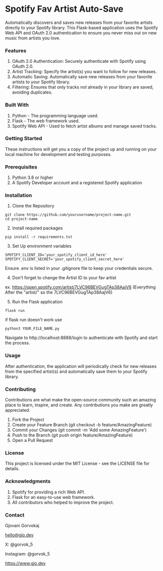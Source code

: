 <h1>Spotify Fav Artist Auto-Save</h1>

Automatically discovers and saves new releases from your favorite artists directly to your Spotify library. This Flask-based application uses the Spotify Web API and OAuth 2.0 authentication to ensure you never miss out on new music from artists you love.

<h3>Features</h3>

1. OAuth 2.0 Authentication: Securely authenticate with Spotify using OAuth 2.0.
2. Artist Tracking: Specify the artist(s) you want to follow for new releases.
3. Automatic Saving: Automatically save new releases from your favorite artists to your Spotify library.
4. Filtering: Ensures that only tracks not already in your library are saved, avoiding duplicates.

<h3>Built With</h3>

1. Python - The programming language used.
2. Flask - The web framework used.
3. Spotify Web API - Used to fetch artist albums and manage saved tracks.

<h3>Getting Started</h3>

These instructions will get you a copy of the project up and running on your local machine for development and testing purposes.

<h3>Prerequisites</h3>

1. Python 3.8 or higher
2. A Spotify Developer account and a registered Spotify application

<h3>Installation</h3>

1. Clone the Repository

```
git clone https://github.com/yourusername/project-name.git
cd project-name
```

2. Install required packages

```
pip install -r requirements.txt
```

3. Set Up environment variables

```
SPOTIFY_CLIENT_ID='your_spotify_client_id_here'
SPOTIFY_CLIENT_SECRET='your_spotify_client_secret_here'
```

Ensure .env is listed in your .gitignore file to keep your credentials secure.


4. Don't forget to change the Artist ID to your fav artist

ex. https://open.spotify.com/artist/7LVC96BEVGugTAp38AajV6 (Everything After the "artist/" so the 7LVC96BEVGugTAp38AajV6)

5. Run the Flask application

```
flask run
```

if flask run doesn't work use 

```
python3 YOUR_FILE_NAME.py
```

Navigate to http://localhost:8888/login to authenticate with Spotify and start the process.

<h3>Usage</h3>

After authentication, the application will periodically check for new releases from the specified artist(s) and automatically save them to your Spotify library.

<h3>Contributing</h3>

Contributions are what make the open-source community such an amazing place to learn, inspire, and create. Any contributions you make are greatly appreciated.

1. Fork the Project
2. Create your Feature Branch (git checkout -b feature/AmazingFeature)
3. Commit your Changes (git commit -m 'Add some AmazingFeature')
4. Push to the Branch (git push origin feature/AmazingFeature)
5. Open a Pull Request

<h3>License</h3>

This project is licensed under the MIT License - see the LICENSE file for details.

<h3>Acknowledgments</h3>

1. Spotify for providing a rich Web API.
2. Flask for an easy-to-use web framework.
3. All contributors who helped to improve the project.

<h3>Contact</h3>

Gjovani Gorvokaj

hello@gjo.dev

X: @gorvok_5

Instagram: @gorvok_5

https://www.gjo.dev
